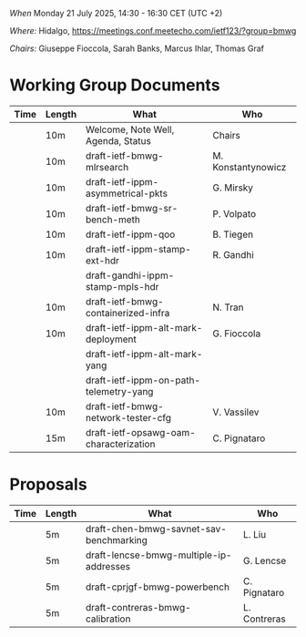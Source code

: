 *When*   Monday 21 July 2025, 14:30 - 16:30 CET (UTC +2)

*Where:*  Hidalgo, https://meetings.conf.meetecho.com/ietf123/?group=bmwg

*Chairs:* Giuseppe Fioccola, Sarah Banks, Marcus Ihlar, Thomas Graf

# Working Group Documents

| Time    | Length | What                                        | Who          |
|---------|--------|---------------------------------------------|--------------|
|         | 10m    | Welcome, Note Well, Agenda, Status          | Chairs       |
|         | 10m    | draft-ietf-bmwg-mlrsearch                   | M. Konstantynowicz |
|         | 10m    | draft-ietf-ippm-asymmetrical-pkts           | G. Mirsky    |
|         | 10m    | draft-ietf-bmwg-sr-bench-meth               | P. Volpato   |
|         | 10m    | draft-ietf-ippm-qoo                         | B. Tiegen    |
|         | 10m    | draft-ietf-ippm-stamp-ext-hdr               | R. Gandhi    |
|         |        | draft-gandhi-ippm-stamp-mpls-hdr            |              |
|         | 10m    | draft-ietf-bmwg-containerized-infra         | N. Tran      |
|         | 10m    | draft-ietf-ippm-alt-mark-deployment         | G. Fioccola  |
|         |        | draft-ietf-ippm-alt-mark-yang               |              |
|         |        | draft-ietf-ippm-on-path-telemetry-yang      |              |
|         | 10m    | draft-ietf-bmwg-network-tester-cfg          | V. Vassilev  |
|         | 15m    | draft-ietf-opsawg-oam-characterization      | C. Pignataro |

# Proposals

| Time    | Length | What                                        | Who          |
|---------|--------|---------------------------------------------|--------------|
|         | 5m     | draft-chen-bmwg-savnet-sav-benchmarking     | L. Liu       |
|         | 5m     | draft-lencse-bmwg-multiple-ip-addresses     | G. Lencse    |
|         | 5m     | draft-cprjgf-bmwg-powerbench                | C. Pignataro |
|         | 5m     | draft-contreras-bmwg-calibration            | L. Contreras |
